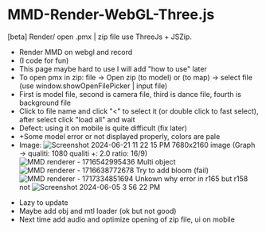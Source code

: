 # MMD-Render-WebGL-Three.js
[beta] Render/ open .pmx | zip file use ThreeJs + JSZip.
- Render MMD on webgl and record 
- (I code for fun)
- This page maybe hard to use I will add "how to use" later
- To open pmx in zip: file -> Open zip (to model) or (to map) -> select file (use window.showOpenFilePicker | input file)
- First is model file, second is camera file, third is dance file, fourth is background file
- Click to file name and click "<" to select it (or double click to fast select), after select click "load all" and wait
- Defect: using it on mobile is quite difficult (fix later)
- +Some model error or not displayed properly, colors are pale
- Image:
![Screenshot 2024-06-21 11 22 15 PM](https://github.com/anhhao00777/MMD-Render-WebGL-Three.js/assets/106489200/99f49825-debc-4611-9e6f-f292e3864574)
7680x2160 image (Graph -> qualiti: 1080 qualiti +: 2.0 ratio: 16/9)
![MMD renderer - 1716542995436](https://github.com/anhhao00777/MMD-Render-WebGL-Three.js/assets/106489200/3139f90a-71ad-4ab0-b086-acc05507623f)
Multi object
![MMD renderer - 1716638772678](https://github.com/anhhao00777/MMD-Render-WebGL-Three.js/assets/106489200/bb96b4a8-598d-47a3-a750-e45738c3b85e)
Try to add bloom (fail)
![MMD renderer - 1717334851694](https://github.com/anhhao00777/MMD-Render-WebGL-Three.js/assets/106489200/dda6e43e-53d5-4c90-b624-294dfa1a977d)
Unkown why error in r165 but r158 not
![Screenshot 2024-06-05 3 56 22 PM](https://github.com/anhhao00777/MMD-Render-WebGL-Three.js/assets/106489200/8b714663-bce0-4de5-8fb7-73f04f780448)
+ Lazy to update 
+ Maybe add obj and mtl loader (ok but not good)
+ Next time add audio and optimize opening of zip file, ui on mobile
